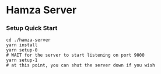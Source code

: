# Hamza Server

### Setup Quick Start

```
cd ./hamza-server
yarn install
yarn setup-0
# WAIT for the server to start listening on port 9000
yarn setup-1
# at this point, you can shut the server down if you wish
```
